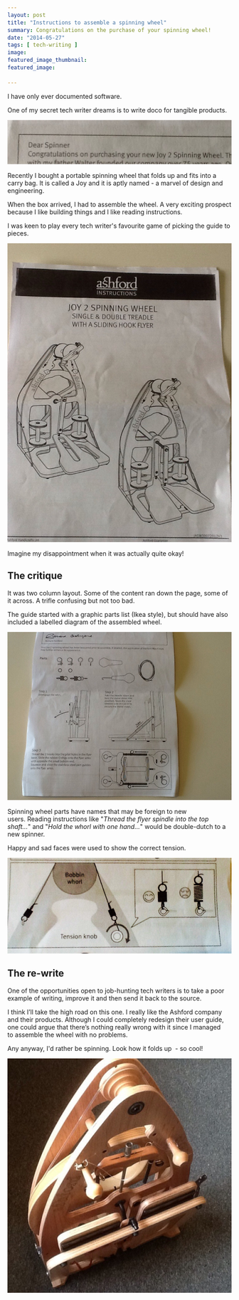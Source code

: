 ```yaml
---
layout: post
title: "Instructions to assemble a spinning wheel"
summary: Congratulations on the purchase of your spinning wheel!
date: "2014-05-27"
tags: [ tech-writing ]
image: 
featured_image_thumbnail: 
featured_image: 

---
```


I have only ever documented software.

One of my secret tech writer dreams is to write doco for tangible products. 

![Guide](/assets/images/congratulations.jpg)

Recently I bought a portable spinning wheel that folds up and fits into a carry bag. It is called a Joy and it is aptly named - a marvel of design and engineering.

When the box arrived, I had to assemble the wheel. A very exciting prospect because I like building things and I like reading instructions.

I was keen to play every tech writer's favourite game of picking the guide to pieces.

![Guide](/assets/images/guide.jpg)

Imagine my disappointment when it was actually quite okay! 

## The critique ##

It was two column layout. Some of the content ran down the page, some of it across. A trifle confusing but not too bad.

The guide started with a graphic parts list (Ikea style), but should have also included a labelled diagram of the assembled wheel.

![Parts list](/assets/images/partslist.jpg)

Spinning wheel parts have names that may be foreign to new users. Reading instructions like "_Thread the flyer spindle into the top shaft..._" and "_Hold the whorl with one hand..._" would be double-dutch to a new spinner.

Happy and sad faces were used to show the correct tension.

![Faces](/assets/images/tension.jpg)

## The re-write ##

One of the opportunities open to job-hunting tech writers is to take a poor example of writing, improve it and then send it back to the source.

I think I’ll take the high road on this one. I really like the Ashford company and their products. Although I could completely redesign their user guide, one could argue that there’s nothing really wrong with it since I managed to assemble the wheel with no problems.

Any anyway, I'd rather be spinning. Look how it folds up  - so cool!

![Joy](/assets/images/joy.jpg)
